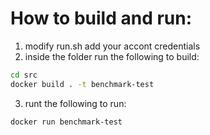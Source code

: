 # How to build and run:

1. modify run.sh add your accont credentials
2. inside the folder run the following to build:
```bash
cd src
docker build . -t benchmark-test
```
3. runt the following to run:
```bash
docker run benchmark-test
